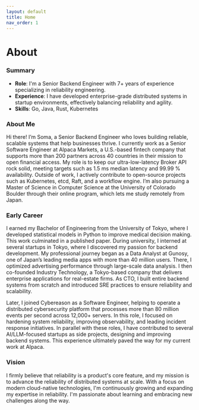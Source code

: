 ```yaml
---
layout: default
title: Home
nav_order: 1
---
```


# About

### Summary

- <strong>Role</strong>: I'm a Senior Backend Engineer with 7+ years of experience specializing in reliability engineering.
- <strong>Experience</strong>: I have developed enterprise-grade distributed systems in startup environments, effectively balancing reliability and agility.
- <strong>Skills</strong>: Go, Java, Rust, Kubernetes

### About Me

Hi there! I’m Soma, a Senior Backend Engineer who loves building reliable, scalable systems that help businesses thrive. I currently work as a Senior Software Engineer at Alpaca Markets, a U.S.-based fintech company that supports more than 200 partners across 40 countries in their mission to open financial access. My role is to keep our ultra-low-latency Broker API rock solid, meeting targets such as 1.5 ms median latency and 99.99 % availability. Outside of work, I actively contribute to open-source projects such as Kubernetes, etcd, Raft, and a workflow engine. I’m also pursuing a Master of Science in Computer Science at the University of Colorado Boulder through their online program, which lets me study remotely from Japan.

### Early Career

I earned my Bachelor of Engineering from the University of Tokyo, where I developed statistical models in Python to improve medical decision making. This work culminated in a published paper. During university, I interned at several startups in Tokyo, where I discovered my passion for backend development. 
My professional journey began as a Data Analyst at Gunosy, one of Japan’s leading media apps with more than 40 million users. There, I optimized advertising performance through large-scale data analysis. I then co-founded Industry Technology, a Tokyo-based company that delivers enterprise applications for real-estate firms. As CTO, I built entire backend systems from scratch and introduced SRE practices to ensure reliability and scalability.

Later, I joined Cybereason as a Software Engineer, helping to operate a distributed cybersecurity platform that processes more than 80 million events per second across 12,000+ servers. In this role, I focused on hardening system reliability, improving observability, and leading incident response initiatives. In parallel with these roles, I have contributed to several AI/LLM-focused startups as side projects, designing and improving backend systems. This experience ultimately paved the way for my current work at Alpaca.

### Vision

I firmly believe that reliability is a product's core feature, and my mission is to advance the reliability of distributed systems at scale. With a focus on modern cloud-native technologies, I'm continuously growing and expanding my expertise in reliability. I'm passionate about learning and embracing new challenges along the way.
